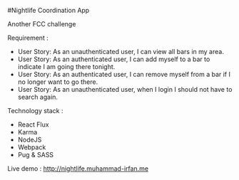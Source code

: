 #Nightlife Coordination App

Another FCC challenge

Requirement : 
- User Story: As an unauthenticated user, I can view all bars in my area.
- User Story: As an authenticated user, I can add myself to a bar to indicate I am going there tonight.
- User Story: As an authenticated user, I can remove myself from a bar if I no longer want to go there.
- User Story: As an unauthenticated user, when I login I should not have to search again.

Technology stack : 
- React Flux
- Karma
- NodeJS
- Webpack
- Pug & SASS

Live demo : http://nightlife.muhammad-irfan.me